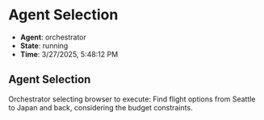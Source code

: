 # Agent Selection

- **Agent**: orchestrator
- **State**: running
- **Time**: 3/27/2025, 5:48:12 PM

## Agent Selection

Orchestrator selecting browser to execute: Find flight options from Seattle to Japan and back, considering the budget constraints.

